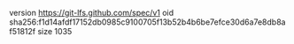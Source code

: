 version https://git-lfs.github.com/spec/v1
oid sha256:f1d14afdf17152db0985c9100705f13b52b4b6be7efce30d6a7e8db8af51812f
size 1035
